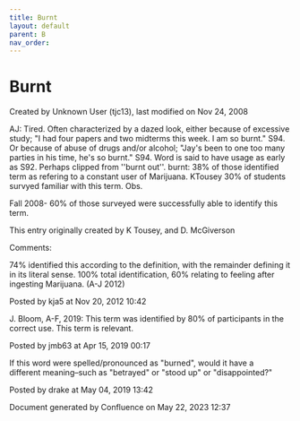 ```yaml
---
title: Burnt
layout: default
parent: B
nav_order:
---
```


# Burnt

Created by  Unknown User (tjc13), last modified on Nov 24, 2008

AJ: Tired. Often characterized by a dazed look, either because of excessive study; &quot;I had four papers and two midterms this week. I am so burnt.&quot; S94. Or because of abuse of drugs and/or alcohol; &quot;Jay's been to one too many parties in his time, he's so burnt.&quot; S94. Word is said to have usage as early as S92. Perhaps clipped from ''burnt out''. burnt: 38% of those identified term as refering to a constant user of Marijuana. KTousey 30% of students survyed familiar with this term. Obs.

Fall 2008- 60% of those surveyed were successfully able to identify this term.

This entry originally created by K Tousey, and D. McGiverson

Comments:

74% identified this according to the definition, with the remainder defining it in its literal sense. 100% total identification, 60% relating to feeling after ingesting Marijuana. (A-J 2012)

Posted by kja5 at Nov 20, 2012 10:42

J. Bloom, A-F, 2019: This term was identified by 80% of participants in the correct use. This term is relevant. 

Posted by jmb63 at Apr 15, 2019 00:17

If this word were spelled/pronounced as &quot;burned&quot;, would it have a different meaning–such as &quot;betrayed&quot; or &quot;stood up&quot; or &quot;disappointed?&quot;

Posted by drake at May 04, 2019 13:42

Document generated by Confluence on May 22, 2023 12:37


